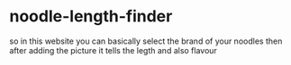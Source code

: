 # noodle-length-finder
so in this website you can basically select the brand of your noodles then after adding the picture it tells the legth and also flavour 
